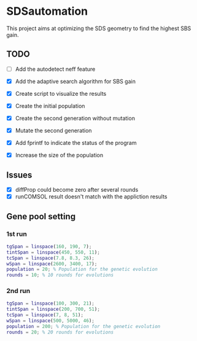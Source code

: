 # SDSautomation
This project aims at optimizing the SDS geometry to find the highest SBS gain.

## TODO
- [ ] Add the autodetect neff feature
- [x] Add the adaptive search algorithm for SBS gain
- [x] Create script to visualize the results
- [X] Create the initial population
- [X] Create the second generation without mutation
- [x] Mutate the second generation
- [x] Add fprintf to indicate the status of the program
- [x] Increase the size of the population


## Issues
- [x] diffProp could become zero after several rounds
- [x] runCOMSOL result doesn't match with the appliction results

## Gene pool setting
### 1st run
```matlab
tgSpan = linspace(160, 190, 7);
tintSpan = linspace(450, 550, 11);
tcSpan = linspace(7.8, 8.3, 26);
wSpan = linspace(2600, 3400, 17);
population = 20; % Population for the genetic evolution
rounds = 10; % 10 rounds for evolutions
```

### 2nd run
```matlab
tgSpan = linspace(100, 300, 21);
tintSpan = linspace(200, 700, 51);
tcSpan = linspace(7, 8, 51);
wSpan = linspace(500, 5000, 46);
population = 200; % Population for the genetic evolution
rounds = 20; % 20 rounds for evolutions
```